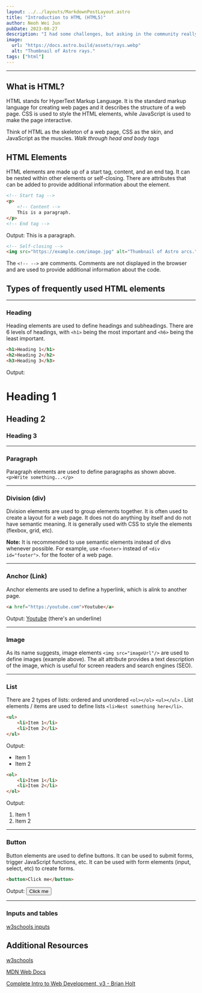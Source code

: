 ```yaml
---
layout: ../../layouts/MarkdownPostLayout.astro
title: "Introduction to HTML (HTML5)"
author: Neoh Wei Jun
pubDate: 2023-08-27
description: "I had some challenges, but asking in the community really helped!"
image:
  url: "https://docs.astro.build/assets/rays.webp"
  alt: "Thumbnail of Astro rays."
tags: ["html"]
---
```


---

## What is HTML?

HTML stands for HyperText Markup Language. It is the standard markup language for creating web pages and it describes the structure of a web page.
CSS is used to style the HTML elements, while JavaScript is used to make the page interactive.

Think of HTML as the skeleton of a web page, CSS as the skin, and JavaScript as the muscles. _Walk through head and body tags_

## HTML Elements

HTML elements are made up of a start tag, content, and an end tag. It can be nested within other elements or self-closing. There are attributes that can be added to provide additional information about the element.

```html
<!-- Start tag -->
<p>
	<!-- Content -->
	This is a paragraph.
</p>
<!-- End tag -->
```

Output: This is a paragraph.

```html
<!-- Self-closing -->
<img src="https://example.com/image.jpg" alt="Thumbnail of Astro arcs." />
```

The `<!-- -->` are comments. Comments are not displayed in the browser and are used to provide additional information about the code.

## Types of frequently used HTML elements

---

### Heading

Heading elements are used to define headings and subheadings. There are 6 levels of headings, with `<h1>` being the most important and `<h6>` being the least important.

```html
<h1>Heading 1</h1>
<h2>Heading 2</h2>
<h3>Heading 3</h3>
```

Output:

# Heading 1

## Heading 2

### Heading 3

---

### Paragraph

Paragraph elements are used to define paragraphs as shown above. `<p>Write something...</p>`

---

### Division (div)

Division elements are used to group elements together. It is often used to create a layout for a web page. It does not do anything by itself and do not have semantic meaning. It is generally used with CSS to style the elements (flexbox, grid, etc).

**Note:** It is recommended to use semantic elements instead of divs whenever possible. For example, use `<footer>` instead of `<div id="footer">`. for the footer of a web page.

---

### Anchor (Link)

Anchor elements are used to define a hyperlink, which is alink to another page.

```html
<a href="https:/youtube.com">Youtube</a>
```

Output: [Youtube](https:/youtube.com) (there's an underline)

---

### Image

As its name suggests, image elements `<img src="imageUrl"/>` are used to define images (example above). The alt attribute provides a text description of the image, which is useful for screen readers and search engines (SEO).

---

### List

There are 2 types of lists: ordered and unordered `<ol></ol>` `<ul></ul>` . List elements / items are used to define lists `<li>Nest something here</li>`.

```html
<ul>
	<li>Item 1</li>
	<li>Item 2</li>
</ul>
```

Output:

- Item 1
- Item 2

```html
<ol>
	<li>Item 1</li>
	<li>Item 2</li>
</ol>
```

Output:

1. Item 1
2. Item 2

---

### Button

Button elements are used to define buttons. It can be used to submit forms, trigger JavaScript functions, etc. It can be used with form elements (input, select, etc) to create forms.

```html
<button>Click me</button>
```

Output: <button>Click me</button>

---

### Inputs and tables

[w3schools inputs](https://www.w3schools.com/html/html_form_input_types.asp)

## Additional Resources

[w3schools](https://www.w3schools.com/html/default.asp)

[MDN Web Docs](https://developer.mozilla.org/en-US/docs/Web/HTML/Element)

[Complete Intro to Web Development, v3 - Brian Holt](https://btholt.github.io/complete-intro-to-web-dev-v3/)
